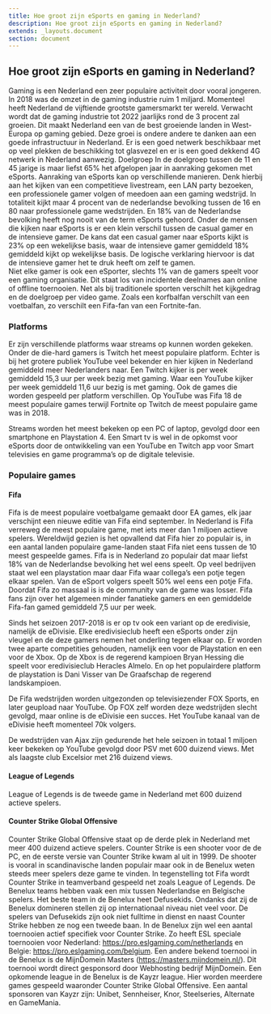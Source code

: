 ```yaml
---
title: Hoe groot zijn eSports en gaming in Nederland?
description: Hoe groot zijn eSports en gaming in Nederland?
extends: _layouts.document
section: document
---
```


## Hoe groot zijn eSports en gaming in Nederland?

Gaming is een Nederland een zeer populaire activiteit door vooral jongeren. In 2018 was de omzet in de gaming industrie ruim 1 miljard. Momenteel heeft Nederland de vijftiende grootste gamersmarkt ter wereld. Verwacht wordt dat de gaming industrie tot 2022 jaarlijks rond de 3 procent zal groeien. Dit maakt Nederland een van de best groeiende landen in West-Europa op gaming gebied. Deze groei is ondere andere te danken aan een goede infrastructuur in Nederland. Er is een goed netwerk beschikbaar met op veel plekken de beschikking tot glasvezel en er is een goed dekkend 4G netwerk in Nederland aanwezig. 
Doelgroep
In de doelgroep tussen de 11 en 45 jarige is maar liefst 65% het afgelopen jaar in aanraking gekomen met eSports. Aanraking van eSports kan op verschillende manieren. Denk hierbij aan het kijken van een competitieve livestream, een LAN party bezoeken, een professionele gamer volgen of meedoen aan een gaming wedstrijd. 
In totaliteit kijkt maar 4 procent van de nederlandse bevolking tussen de 16 en 80 naar professionele game wedstrijden. En 18% van de Nederlandse bevolking heeft nog nooit van de term eSports gehoord. Onder de mensen die kijken naar eSports is er een klein verschil tussen de casual gamer en de intensieve gamer. De kans dat een casual gamer naar eSports kijkt is 23% op een wekelijkse basis, waar de intensieve gamer gemiddeld 18% gemiddeld kijkt op wekelijkse basis. De logische verklaring hiervoor is dat de intensieve gamer het te druk heeft om zelf te gamen.  
Niet elke gamer is ook een eSporter, slechts 1% van de gamers speelt voor een gaming organisatie. Dit staat los van incidentele deelnames aan online of offline toernooien. 
Net als bij traditionele sporten verschilt het kijkgedrag en de doelgroep per video game. Zoals een korfbalfan verschilt van een voetbalfan, zo verschilt een Fifa-fan van een Fortnite-fan.  


### Platforms
Er zijn verschillende platforms waar streams op kunnen worden gekeken. Onder de die-hard gamers is Twitch het meest populaire platform. Echter is bij het grotere publiek YouTube veel bekender en hier kijken in Nederland gemiddeld meer Nederlanders naar. Een Twitch kijker is per week gemiddeld 15,3 uur per week bezig met gaming. Waar een YouTube kijker per week gemiddeld 11,6 uur bezig is met gaming. Ook de games die worden gespeeld per platform verschillen. Op YouTube was Fifa 18 de meest populaire games terwijl Fortnite op Twitch de meest populaire game was in 2018. 

Streams worden het meest bekeken op een PC of laptop, gevolgd door een smartphone en Playstation 4. Een Smart tv is wel in de opkomst voor eSports door de ontwikkeling van een YouTube en Twitch app voor Smart televisies en game programma’s op de digitale televisie. 

### Populaire games 

#### Fifa
Fifa is de meest populaire voetbalgame gemaakt door EA games, elk jaar verschijnt een nieuwe editie van Fifa eind september. In Nederland is Fifa verreweg de meest populaire game, met iets meer dan 1 miljoen actieve spelers. Wereldwijd gezien is het opvallend dat Fifa hier zo populair is, in een aantal landen populaire game-landen staat Fifa niet eens tussen de 10 meest gespeelde games. Fifa is in Nederland zo populair dat maar liefst 18% van de Nederlandse bevolking het wel eens speelt. Op veel bedrijven staat wel een playstation maar daar Fifa waar collega’s een potje tegen elkaar spelen. Van de eSport volgers speelt 50% wel eens een potje Fifa. Doordat Fifa zo massaal is is de community van de game was losser. Fifa fans zijn over het algemeen minder fanatieke gamers en een gemiddelde Fifa-fan gamed gemiddeld 7,5 uur per week.  

Sinds het seizoen 2017-2018 is er op tv ook een variant op de eredivisie, namelijk de eDivisie. Elke eredivisieclub heeft een eSports onder zijn vleugel en de deze gamers nemen het onderling tegen elkaar op. Er worden twee aparte competities gehouden, namelijk een voor de Playstation en een voor de Xbox. Op de Xbox is de regerend kampioen Bryan Hessing die speelt voor eredivisieclub Heracles Almelo. En op het populairdere platform de playstation is Dani Visser van De Graafschap de regerend landskampioen. 

De Fifa wedstrijden worden uitgezonden op televisiezender FOX Sports, en later geupload naar YouTube. Op FOX zelf worden deze wedstrijden slecht gevolgd, maar online is de eDivisie een succes. Het YouTube kanaal van de eDivisie heeft momenteel 70k volgers. 

De wedstrijden van Ajax zijn gedurende het hele seizoen in totaal 1 miljoen keer bekeken op YouTube gevolgd door PSV met 600 duizend views. Met als laagste club Excelsior met 216 duizend views. 

#### League of Legends 
League of Legends is de tweede game in Nederland met 600 duizend actieve spelers. 

#### Counter Strike Global Offensive 
Counter Strike Global Offensive staat op de derde plek in Nederland met meer 400 duizend actieve spelers. Counter Strike is een shooter voor de de PC, en de eerste versie van Counter Strike kwam al uit in 1999. De shooter is vooral in scandinavische landen populair maar ook in de Benelux weten steeds meer spelers deze game te vinden. In tegenstelling tot Fifa wordt Counter Strike in teamverband gespeeld net zoals League of Legends. De Benelux teams hebben vaak een mix tussen Nederlandse en Belgische spelers. Het beste team in de Benelux heet Defusekids. Ondanks dat zij de Benelux domineren stellen zij op internationaal niveau niet veel voor. De spelers van Defusekids zijn ook niet fulltime in dienst en naast Counter Strike hebben ze nog een tweede baan. 
In de Benelux zijn wel een aantal toernooien actief specifiek voor Counter Strike. Zo heeft ESL speciale toernooien voor Nederland: https://pro.eslgaming.com/netherlands en Belgie: https://pro.eslgaming.com/belgium. Een andere bekend toernooi in de Benelux is de MijnDomein Masters (https://masters.mijndomein.nl/). Dit toernooi wordt direct gesponsord door Webhosting bedrijf MijnDomein. Een opkomende league in de Benelux is de Kayzr league. Hier worden meerdere games gespeeld waaronder Counter Strike Global Offensive. Een aantal sponsoren van Kayzr zijn: Unibet, Sennheiser, Knor, Steelseries, Alternate en GameMania. 